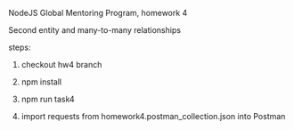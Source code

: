 NodeJS Global Mentoring Program, homework 4

Second entity and many-to-many relationships

steps:
1. checkout hw4 branch 
2. npm install

3. npm run task4
4. import requests from homework4.postman_collection.json into Postman
